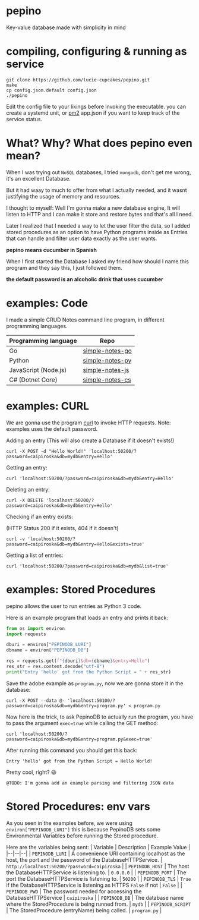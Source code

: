 # pepino
Key-value database made with simplicity in mind

# compiling, configuring & running as service

    git clone https://github.com/lucie-cupcakes/pepino.git
    make
    cp config.json.default config.json
    ./pepino

Edit the config file to your likings before invoking the executable.
you can create a systemd unit, or [pm2](https://github.com/Unitech/pm2) app.json if you want to keep track of the service status.

# What? Why? What does pepino even mean?

When I was trying out ``NoSQL`` databases, I tried `mongodb`, don't get me wrong, it's an excellent Database.

But it had waay to much to offer from what I actually needed, and it wasnt justifying the usage of memory and resources.

I thought to myself: Well I'm gonna make a new database engine, It will listen to HTTP and I can make it store and restore bytes and that's all I need.

Later I realized that I needed a way to let the user filter the data, so I added stored procedures as an option to have Python programs inside as Entries that can handle and filter user data exactly as the user wants.

**pepino means cucumber in Spanish**

When I first started the Database I asked my friend how should I name this program and they say this, I just followed them.

**the default password is an alcoholic drink that uses cucumber**

# examples: Code
I made a simple CRUD Notes command line program, in different programming languages.

|Programming language| Repo |
|--|--|
| Go | [simple-notes-go](https://github.com/lucie-cupcakes/simple-notes-go) |
| Python | [simple-notes-py](https://github.com/lucie-cupcakes/simple-notes-py) |
| JavaScript (Node.js) | [simple-notes-js](https://github.com/lucie-cupcakes/simple-notes-js) |
| C# (Dotnet Core) | [simple-notes-cs](https://github.com/lucie-cupcakes/simple-notes-cs) |

# examples: CURL
We are gonna use the program [curl](https://curl.se/) to invoke HTTP requests.
Note: examples uses the default password.

Adding an entry (This will also create a Database if it doesn't exists!)

	curl -X POST -d "Hello World!" 'localhost:50200/?password=caipiroska&db=mydb&entry=Hello'

Getting an entry:
    
    curl 'localhost:50200/?password=caipiroska&db=mydb&entry=Hello'

Deleting an entry:

    curl -X DELETE 'localhost:50200/?password=caipiroska&db=mydb&entry=Hello'

Checking if an entry exists:

(HTTP Status 200 if it exists, 404 if it doesn't)
    
    curl -v 'localhost:50200/?password=caipiroska&db=mydb&entry=Hello&exists=true'

Getting a list of entries:
    
    curl 'localhost:50200/?password=caipiroska&db=mydb&list=true'

# examples: Stored Procedures
pepino allows the user to run entries as Python 3 code.

Here is an example program that loads an entry and prints it back:
```py
from os import environ
import requests

dburi = environ["PEPINODB_LURI"]
dbname = environ["PEPINODB_DB"]

res = requests.get(f"{dburi}&db={dbname}&entry=Hello")
res_str = res.content.decode("utf-8")
print("Entry 'hello' got from the Python Script = " + res_str)
```
Save the adobe example as ``program.py``, now we are gonna store it in the database:

	curl -X POST --data @- 'localhost:50100/?password=caipiroska&db=mydb&entry=program.py' < program.py

Now here is the trick, to ask PepinoDB to actually run the program, you have to pass the argument ``exec=true`` while calling the GET method:

	curl 'localhost:50200/?password=caipiroska&db=mydb&entry=program.py&exec=true'
After running this command you should get this back:
	
	Entry 'hello' got from the Python Script = Hello World!
	
Pretty cool, right? 😃

``@TODO: I'm gonna add an example parsing and filtering JSON data``

# Stored Procedures: env vars

As you seen in the examples before, we were using `environ["PEPINODB_LURI"]` this is because PepinoDB sets some Environmental Variables before running the Stored procedure.

Here are the variables being sent:
| Variable | Description |  Example Value | 
|--|--|--|
| ``PEPINODB_LURI`` | A convenience URI containing localhost as the host, the port and the password of the DatabaseHTTPService. | ``http://localhost:50200/?password=caipiroska`` |
| ``PEPINODB_HOST`` | The host the DatabaseHTTPService is listening to. | ``0.0.0.0`` |
| ``PEPINODB_PORT`` | The port the DatabaseHTTPService is listening to. | ``50200`` |
| ``PEPINODB_TLS`` | ``True`` if the DatabaseHTTPService is listening as HTTPS ``False`` if not | ``False`` |
| ``PEPINODB_PWD`` | The password needed for accessing the DatabaseHTTPService | ``caipiroska`` |
| ``PEPINODB_DB`` | The database name where the StoredProcedure is being runned from. | ``mydb`` |
| ``PEPINODB_SCRIPT`` | The StoredProcedure (entryName) being called. | ``program.py`` |

